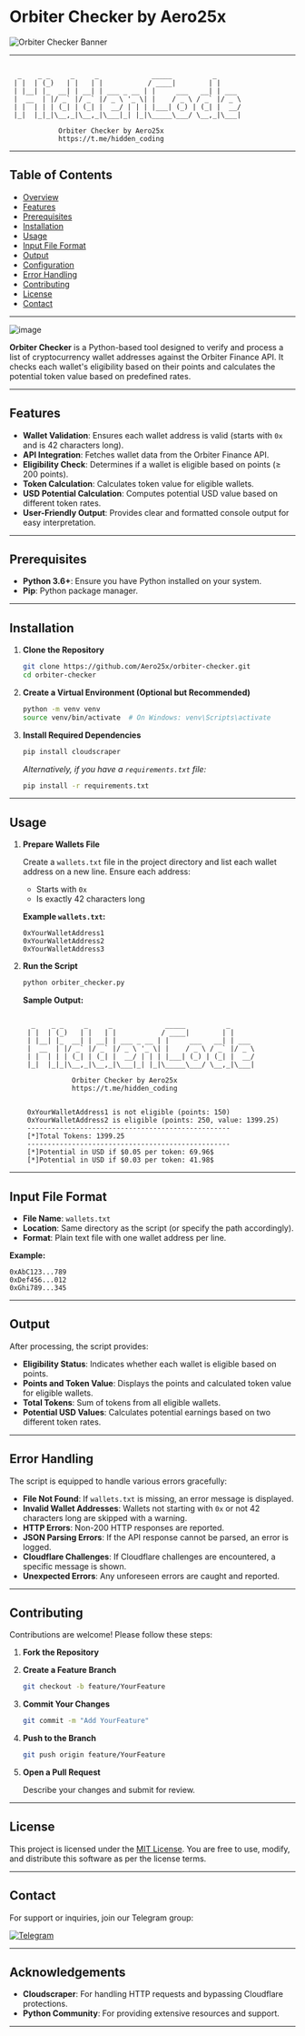 
# Orbiter Checker by Aero25x

![Orbiter Checker Banner](https://your-image-link.com/banner.png)

---

```
  
  _    _ _     _     _             _____          _
 | |  | (_)   | |   | |           / ____|        | |
 | |__| |_  __| | __| | ___ _ __ | |     ___   __| | ___
 |  __  | |/ _` |/ _` |/ _ \ '_ \| |    / _ \ / _` |/ _ \
 | |  | | | (_| | (_| |  __/ | | | |___| (_) | (_| |  __/
 |_|  |_|_|\__,_|\__,_|\___|_| |_|\_____\___/ \__,_|\___|

            Orbiter Checker by Aero25x
            https://t.me/hidden_coding
```

---

## Table of Contents

- [Overview](#overview)
- [Features](#features)
- [Prerequisites](#prerequisites)
- [Installation](#installation)
- [Usage](#usage)
- [Input File Format](#input-file-format)
- [Output](#output)
- [Configuration](#configuration)
- [Error Handling](#error-handling)
- [Contributing](#contributing)
- [License](#license)
- [Contact](#contact)

---



![image](https://github.com/user-attachments/assets/f26b356c-007b-4f22-a053-3d48f09ce8d9)




**Orbiter Checker** is a Python-based tool designed to verify and process a list of cryptocurrency wallet addresses against the Orbiter Finance API. It checks each wallet's eligibility based on their points and calculates the potential token value based on predefined rates.

---

## Features

- **Wallet Validation**: Ensures each wallet address is valid (starts with `0x` and is 42 characters long).
- **API Integration**: Fetches wallet data from the Orbiter Finance API.
- **Eligibility Check**: Determines if a wallet is eligible based on points (≥ 200 points).
- **Token Calculation**: Calculates token value for eligible wallets.
- **USD Potential Calculation**: Computes potential USD value based on different token rates.
- **User-Friendly Output**: Provides clear and formatted console output for easy interpretation.

---

## Prerequisites

- **Python 3.6+**: Ensure you have Python installed on your system.
- **Pip**: Python package manager.

---

## Installation

1. **Clone the Repository**

   ```bash
   git clone https://github.com/Aero25x/orbiter-checker.git
   cd orbiter-checker
   ```

2. **Create a Virtual Environment (Optional but Recommended)**

   ```bash
   python -m venv venv
   source venv/bin/activate  # On Windows: venv\Scripts\activate
   ```

3. **Install Required Dependencies**

   ```bash
   pip install cloudscraper
   ```

   *Alternatively, if you have a `requirements.txt` file:*

   ```bash
   pip install -r requirements.txt
   ```

---

## Usage

1. **Prepare Wallets File**

   Create a `wallets.txt` file in the project directory and list each wallet address on a new line. Ensure each address:

   - Starts with `0x`
   - Is exactly 42 characters long

   **Example `wallets.txt`:**

   ```
   0xYourWalletAddress1
   0xYourWalletAddress2
   0xYourWalletAddress3
   ```

2. **Run the Script**

   ```bash
   python orbiter_checker.py
   ```

   **Sample Output:**

   ```
  
     _    _ _     _     _             _____          _
    | |  | (_)   | |   | |           / ____|        | |
    | |__| |_  __| | __| | ___ _ __ | |     ___   __| | ___
    |  __  | |/ _` |/ _` |/ _ \ '_ \| |    / _ \ / _` |/ _ \
    | |  | | | (_| | (_| |  __/ | | | |___| (_) | (_| |  __/
    |_|  |_|_|\__,_|\__,_|\___|_| |_|\_____\___/ \__,_|\___|

               Orbiter Checker by Aero25x
               https://t.me/hidden_coding


    0xYourWalletAddress1 is not eligible (points: 150)
    0xYourWalletAddress2 is eligible (points: 250, value: 1399.25)
    --------------------------------------------------
    [*]Total Tokens: 1399.25
    --------------------------------------------------
    [*]Potential in USD if $0.05 per token: 69.96$
    [*]Potential in USD if $0.03 per token: 41.98$
   ```

---

## Input File Format

- **File Name**: `wallets.txt`
- **Location**: Same directory as the script (or specify the path accordingly).
- **Format**: Plain text file with one wallet address per line.

**Example:**

```
0xAbC123...789
0xDef456...012
0xGhi789...345
```

---

## Output

After processing, the script provides:

- **Eligibility Status**: Indicates whether each wallet is eligible based on points.
- **Points and Token Value**: Displays the points and calculated token value for eligible wallets.
- **Total Tokens**: Sum of tokens from all eligible wallets.
- **Potential USD Values**: Calculates potential earnings based on two different token rates.


---

## Error Handling

The script is equipped to handle various errors gracefully:

- **File Not Found**: If `wallets.txt` is missing, an error message is displayed.
- **Invalid Wallet Addresses**: Wallets not starting with `0x` or not 42 characters long are skipped with a warning.
- **HTTP Errors**: Non-200 HTTP responses are reported.
- **JSON Parsing Errors**: If the API response cannot be parsed, an error is logged.
- **Cloudflare Challenges**: If Cloudflare challenges are encountered, a specific message is shown.
- **Unexpected Errors**: Any unforeseen errors are caught and reported.

---

## Contributing

Contributions are welcome! Please follow these steps:

1. **Fork the Repository**

2. **Create a Feature Branch**

   ```bash
   git checkout -b feature/YourFeature
   ```

3. **Commit Your Changes**

   ```bash
   git commit -m "Add YourFeature"
   ```

4. **Push to the Branch**

   ```bash
   git push origin feature/YourFeature
   ```

5. **Open a Pull Request**

   Describe your changes and submit for review.

---

## License

This project is licensed under the [MIT License](LICENSE). You are free to use, modify, and distribute this software as per the license terms.

---

## Contact

For support or inquiries, join our Telegram group:

[![Telegram](https://img.shields.io/badge/Telegram-Join%20Group-blue.svg)](https://t.me/hidden_coding)

---

## Acknowledgements

- **Cloudscraper**: For handling HTTP requests and bypassing Cloudflare protections.
- **Python Community**: For providing extensive resources and support.

---

```
